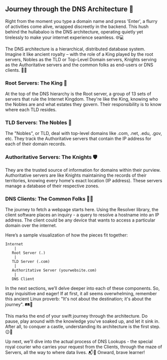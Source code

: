 ## Journey through the DNS Architecture 🏯

Right from the moment you type a domain name and press 'Enter', a flurry of activities come alive, wrapped discreetly in the backend. This hush behind the hullabaloo is the DNS architecture, operating quietly yet tirelessly to make your internet experience seamless. 🌐💻

The DNS architecture is a hierarchical, distributed database system. Imagine it like ancient royalty – with the role of a King played by the root servers, Nobles as the TLD or Top-Level Domain servers, Knights serving as the Authoritative servers and the common folks as end-users or DNS clients. 🏰👑

### Root Servers: The King 👑

At the top of the DNS hierarchy is the Root server, a group of 13 sets of servers that rule the Internet Kingdom. They're like the King, knowing who the Nobles are and what estates they govern. Their responsibility is to know where each TLD resides. 

### TLD Servers: The Nobles 🎩

The "Nobles", or TLD, deal with top-level domains like .com, .net, .edu, .gov, etc. They track the Authoritative servers that contain the IP address for each of their domain records. 

### Authoritative Servers: The Knights 🛡️

They are the trusted source of information for domains within their purview. Authoritative servers are like Knights maintaining the records of their territories, knowing every home's exact location (IP address). These servers manage a database of their respective zones. 

### DNS Clients: The Common Folks 🧍‍♂️

The journey to fetch a webpage starts here. Using the Resolver library, the client software places an inquiry - a query to resolve a hostname into an IP address. The client could be any device that wants to access a particular domain over the internet. 

Here’s a sample visualization of how the pieces fit together:

```
Internet
    |
   Root Server (.)
    |
   TLD Server (.com)
    |
   Authoritative Server (yourwebsite.com)
    |
   DNS Client 
```

In the next sections, we’ll delve deeper into each of these components. So, stay inquisitive and eager! If at first, it all seems overwhelming, remember this ancient Linux proverb: "It's not about the destination; it's about the journey". 🛤️🚂

This marks the end of your swift journey through the architecture. Do pause, play around with the knowledge you've soaked up, and let it sink in. After all, to conquer a castle, understanding its architecture is the first step. 😉🏰

Up next, we'll dive into the actual process of DNS Lookups - the special royal courier who carries your request from the Clients, through the maze of Servers, all the way to where data lives. 📬🚀
Onward, brave learner!